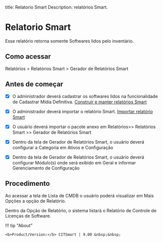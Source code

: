 title: Relatorio Smart
Description: relatórios Smart.

# Relatorio Smart
Esse relatório retorna somente Softwares lidos pelo inventário.

## Como acessar

Relatórios > Relatórios Smart > Gerador de Relatórios Smart 

## Antes de começar

- [x] O administrador deverá cadastrar os softwares lidos na funcionalidade de Cadastrar Mídia Definitiva. [Construir e manter relatórios Smart](/pt-br/citsmart-platform-9/additional-features/reports/create/smart-reports/configuration/build-maintain-smart-report.html)

- [x] O administrador deverá importar o relatório Smart. [Importar relatório Smart](pt-br/citsmart-platform-9/additional-features/reports/create/smart-reports/configuration/build-maintain-smart-report.html#importarexportar-smart-reports)

- [x] O usuário deverá importar o pacote anexo em Relatórios>> Relatórios Smart >> Gerador de Relatórios Smart

- [x] Dentro da tela de Gerador de Relatórios Smart, o usuário deverá configurar a Categoria em Ativos e Configuração

- [x] Dentro da tela de Gerador de Relatórios Smart, o usuário deverá configurar Módulo(s) onde será exibido em Geral e informar Gerenciamento de Configuração

## Procedimento

Ao acessar a tela de Lista de CMDB o usuário poderá visualizar em Mais Opções a opção de Relatório.

Dentro da Opção de Relatório, o sistema listará o Relatório de Controle de Licenças de Software.


!!! tip "About"

    <b>Product/Version:</b> CITSmart | 9.00 &nbsp;&nbsp;
